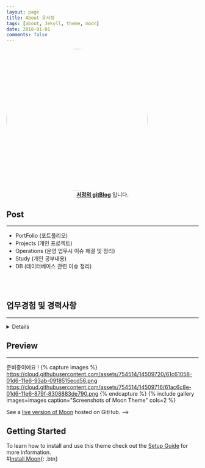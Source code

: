 ```yaml
---
layout: page
title: About 유서정
tags: [about, Jekyll, theme, moon]
date: 2018-01-01
comments: false
---
```



<img src="https://youseojung.github.io/assets/img/gaebalsaebal_22.png"  style="border-radius: 70%;" width="370" height="370">
<center><a href="http://youseojung.github.io"><b>서정의 gitBlog</b></a> 입니다.</center>

## Post
---
* PortFolio (포트폴리오)
* Projects (개인 프로젝트)
* Operations (운영 업무시 이슈 해결 및 정리)
* Study (개인 공부내용)
* DB (데이터베이스 관련 이슈 정리)

<BR><BR>
    
## 업무경험 및 경력사항
---
<details> 
    <summary경력사항</summary> 
   
    <table>
  <tr>
    <th>재직</th>
    <th>경력</th>
  </tr>
  <tr>
    <td>내용</td>
    <td>내용</td>
  </tr>
  <tr>
    <td>(2016. 04 ~ 2018. 08) 2년 5개월</td>
    <td>
        인텔리안시스템즈 ds사업부 사원
      디지털사이니지 솔루션 개발팀에서 웹개발을 담당
하였으며 부가적으로 자회사 홈페이지 추가 개발 및 유지보수 업무를 진행하였습니다, 정부 연구과제 관련 개발을 담당하며 JAVA,C#,ASP.NET 을 기반
으로 Classic asp, jsp,ruby on rails 관련 프로젝트 개발을 진행 였습니다.
     </td>
  </tr>
</table>

</details> 




## Preview
---
준비중이에요 !
{% capture images %}
    https://cloud.githubusercontent.com/assets/754514/14509720/61c61058-01d6-11e6-93ab-0918515ecd56.png
    https://cloud.githubusercontent.com/assets/754514/14509716/61ac6c8e-01d6-11e6-879f-8308883de790.png
{% endcapture %}
{% include gallery images=images caption="Screenshots of Moon Theme" cols=2 %}



See a [live version of Moon](http://taylantatli.github.io/Moon) hosted on GitHub. -->
## Getting Started
To learn how to install and use this theme check out the [Setup Guide](http://taylantatli.me/Moon/moon-theme/) for more information.     
#[Install Moon](https://github.com/TaylanTatli/Moon){: .btn}

 
